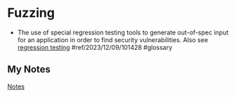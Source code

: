 # Fuzzing
- The use of special regression testing tools to generate out-of-spec input for an application in order to find security vulnerabilities. Also see [regression testing](regression-testing.md) #ref/2023/12/09/101428 #glossary 
## My Notes
[Notes](mynotes/fuzzing-notes.md)
